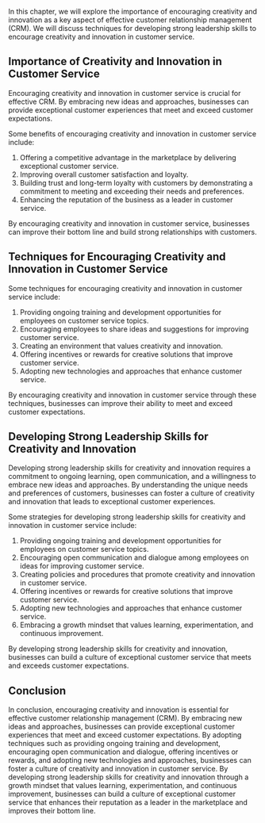 
In this chapter, we will explore the importance of encouraging creativity and innovation as a key aspect of effective customer relationship management (CRM). We will discuss techniques for developing strong leadership skills to encourage creativity and innovation in customer service.

Importance of Creativity and Innovation in Customer Service
-----------------------------------------------------------

Encouraging creativity and innovation in customer service is crucial for effective CRM. By embracing new ideas and approaches, businesses can provide exceptional customer experiences that meet and exceed customer expectations.

Some benefits of encouraging creativity and innovation in customer service include:

1. Offering a competitive advantage in the marketplace by delivering exceptional customer service.
2. Improving overall customer satisfaction and loyalty.
3. Building trust and long-term loyalty with customers by demonstrating a commitment to meeting and exceeding their needs and preferences.
4. Enhancing the reputation of the business as a leader in customer service.

By encouraging creativity and innovation in customer service, businesses can improve their bottom line and build strong relationships with customers.

Techniques for Encouraging Creativity and Innovation in Customer Service
------------------------------------------------------------------------

Some techniques for encouraging creativity and innovation in customer service include:

1. Providing ongoing training and development opportunities for employees on customer service topics.
2. Encouraging employees to share ideas and suggestions for improving customer service.
3. Creating an environment that values creativity and innovation.
4. Offering incentives or rewards for creative solutions that improve customer service.
5. Adopting new technologies and approaches that enhance customer service.

By encouraging creativity and innovation in customer service through these techniques, businesses can improve their ability to meet and exceed customer expectations.

Developing Strong Leadership Skills for Creativity and Innovation
-----------------------------------------------------------------

Developing strong leadership skills for creativity and innovation requires a commitment to ongoing learning, open communication, and a willingness to embrace new ideas and approaches. By understanding the unique needs and preferences of customers, businesses can foster a culture of creativity and innovation that leads to exceptional customer experiences.

Some strategies for developing strong leadership skills for creativity and innovation in customer service include:

1. Providing ongoing training and development opportunities for employees on customer service topics.
2. Encouraging open communication and dialogue among employees on ideas for improving customer service.
3. Creating policies and procedures that promote creativity and innovation in customer service.
4. Offering incentives or rewards for creative solutions that improve customer service.
5. Adopting new technologies and approaches that enhance customer service.
6. Embracing a growth mindset that values learning, experimentation, and continuous improvement.

By developing strong leadership skills for creativity and innovation, businesses can build a culture of exceptional customer service that meets and exceeds customer expectations.

Conclusion
----------

In conclusion, encouraging creativity and innovation is essential for effective customer relationship management (CRM). By embracing new ideas and approaches, businesses can provide exceptional customer experiences that meet and exceed customer expectations. By adopting techniques such as providing ongoing training and development, encouraging open communication and dialogue, offering incentives or rewards, and adopting new technologies and approaches, businesses can foster a culture of creativity and innovation in customer service. By developing strong leadership skills for creativity and innovation through a growth mindset that values learning, experimentation, and continuous improvement, businesses can build a culture of exceptional customer service that enhances their reputation as a leader in the marketplace and improves their bottom line.
